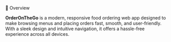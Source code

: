  
 📌 Overview

**OrderOnTheGo** is a modern, responsive food ordering web app designed to make browsing menus and placing orders fast, smooth, and user-friendly. With a sleek design and intuitive navigation, it offers a hassle-free experience across all devices.

